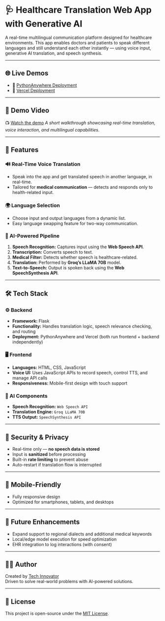 # 🩺 Healthcare Translation Web App with Generative AI

A real-time multilingual communication platform designed for healthcare environments. This app enables doctors and patients to speak different languages and still understand each other instantly — using voice input, generative AI translation, and speech synthesis.

---

## 🌐 Live Demos

- 🔗 [PythonAnywhere Deployment](https://techainnovator.pythonanywhere.com)
- 🔗 [Vercel Deployment](https://healthcare-translation-app-nine.vercel.app/)

---

## 🎥 Demo Video

📺 [Watch the demo](https://github.com/TechAI-Innovator/healthcare-translation-app/assets/health-translation-app-demo-video.mp4)
_A short walkthrough showcasing real-time translation, voice interaction, and multilingual capabilities._

---

## 🚀 Features

### 🔊 Real-Time Voice Translation
- Speak into the app and get translated speech in another language, in real-time.
- Tailored for **medical communication** — detects and responds only to health-related input.

### 🌍 Language Selection
- Choose input and output languages from a dynamic list.
- Easy language swapping feature for two-way communication.

### 🧠 AI-Powered Pipeline

1. **Speech Recognition:** Captures input using the **Web Speech API**.
2. **Transcription:** Converts speech to text.
3. **Medical Filter:** Detects whether speech is healthcare-related.
4. **Translation:** Performed by **Groq’s LLaMA 70B** model.
5. **Text-to-Speech:** Output is spoken back using the **Web SpeechSynthesis API**.

---

## 🛠️ Tech Stack

### ⚙️ Backend
- **Framework:** Flask
- **Functionality:** Handles translation logic, speech relevance checking, and routing
- **Deployment:** PythonAnywhere and Vercel (both run frontend + backend independently)

### 🖥️ Frontend
- **Languages:** HTML, CSS, JavaScript
- **Voice UI:** Uses JavaScript APIs to record speech, control TTS, and manage API calls
- **Responsiveness:** Mobile-first design with touch support

### 🤖 AI Components
- **Speech Recognition:** `Web Speech API`
- **Translation Engine:** `Groq LLaMA 70B`
- **TTS Output:** `SpeechSynthesis API`

---

## 🔐 Security & Privacy

- Real-time only — **no speech data is stored**
- Input is **sanitized** before processing
- Built-in **rate limiting** to prevent abuse
- Auto-restart if translation flow is interrupted

---

## 📱 Mobile-Friendly

- Fully responsive design
- Optimized for smartphones, tablets, and desktops

---

## 🔄 Future Enhancements

- Expand support to regional dialects and additional medical keywords
- Local/edge model execution for speed optimization
- EHR integration to log interactions (with consent)

---

## 👨‍💻 Author

Created by [Tech Innovator](https://github.com/techai-innovator)  
Driven to solve real-world problems with AI-powered solutions.

---

## 📄 License

This project is open-source under the [MIT License](LICENSE).
